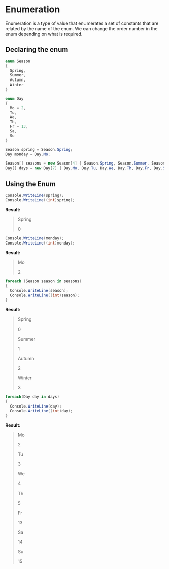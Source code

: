 # Enumeration

Enumeration is a type of value that enumerates a set of constants that are related by the name of the enum. We can change the order number in the enum depending on what is required.

## Declaring the enum

```c#
enum Season
{
  Spring,
  Summer,
  Autumn,
  Winter
}

enum Day
{
  Mo = 2,
  Tu,
  We,
  Th,
  Fr = 13,
  Sa,
  Su
}

Season spring = Season.Spring;
Day monday = Day.Mo;

Season[] seasons = new Season[4] { Season.Spring, Season.Summer, Season.Autumn, Season.Winter };
Day[] days = new Day[7] { Day.Mo, Day.Tu, Day.We, Day.Th, Day.Fr, Day.Sa, Day.Su };
```

## Using the Enum

```c#
Console.WriteLine(spring);
Console.WriteLine((int)spring);
```

**Result:**

> Spring
> 
> 0

```c#
Console.WriteLine(monday);
Console.WriteLine((int)monday);
```

**Result:**

> Mo
> 
> 2

```c#
foreach (Season season in seasons)
{
  Console.WriteLine(season);
  Console.WriteLine((int)season);
}
```

**Result:**

> Spring
> 
> 0
> 
> Summer
> 
> 1
> 
> Autumn
> 
> 2
> 
> Winter
> 
> 3

```c#
foreach(Day day in days)
{
  Console.WriteLine(day);
  Console.WriteLine((int)day);
}
```

**Result:**

> Mo
> 
> 2
> 
> Tu
> 
> 3
> 
> We
> 
> 4
> 
> Th
> 
> 5
> 
> Fr
> 
> 13
> 
> Sa
> 
> 14
> 
> Su
> 
> 15

